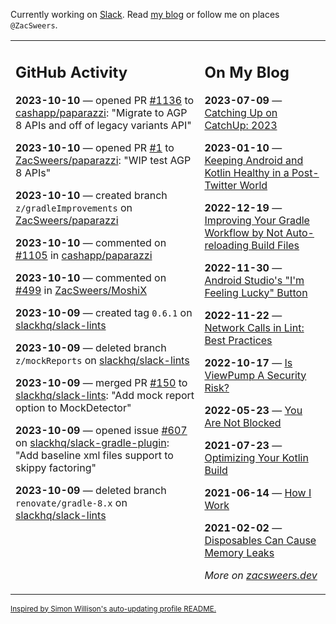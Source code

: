Currently working on [Slack](https://slack.com/). Read [my blog](https://zacsweers.dev/) or follow me on places `@ZacSweers`.

<table><tr><td valign="top" width="60%">

## GitHub Activity
<!-- githubActivity starts -->
**2023-10-10** — opened PR [#1136](https://github.com/cashapp/paparazzi/pull/1136) to [cashapp/paparazzi](https://github.com/cashapp/paparazzi): "Migrate to AGP 8 APIs and off of legacy variants API"

**2023-10-10** — opened PR [#1](https://github.com/ZacSweers/paparazzi/pull/1) to [ZacSweers/paparazzi](https://github.com/ZacSweers/paparazzi): "WIP test AGP 8 APIs"

**2023-10-10** — created branch `z/gradleImprovements` on [ZacSweers/paparazzi](https://github.com/ZacSweers/paparazzi)

**2023-10-10** — commented on [#1105](https://github.com/cashapp/paparazzi/pull/1105#issuecomment-1755900289) in [cashapp/paparazzi](https://github.com/cashapp/paparazzi)

**2023-10-10** — commented on [#499](https://github.com/ZacSweers/MoshiX/issues/499#issuecomment-1755643853) in [ZacSweers/MoshiX](https://github.com/ZacSweers/MoshiX)

**2023-10-09** — created tag `0.6.1` on [slackhq/slack-lints](https://github.com/slackhq/slack-lints)

**2023-10-09** — deleted branch `z/mockReports` on [slackhq/slack-lints](https://github.com/slackhq/slack-lints)

**2023-10-09** — merged PR [#150](https://github.com/slackhq/slack-lints/pull/150) to [slackhq/slack-lints](https://github.com/slackhq/slack-lints): "Add mock report option to MockDetector"

**2023-10-09** — opened issue [#607](https://github.com/slackhq/slack-gradle-plugin/issues/607) on [slackhq/slack-gradle-plugin](https://github.com/slackhq/slack-gradle-plugin): "Add baseline xml files support to skippy factoring"

**2023-10-09** — deleted branch `renovate/gradle-8.x` on [slackhq/slack-lints](https://github.com/slackhq/slack-lints)
<!-- githubActivity ends -->
</td><td valign="top" width="40%">

## On My Blog
<!-- blog starts -->
**2023-07-09** — [Catching Up on CatchUp: 2023](https://www.zacsweers.dev/catching-up-on-catchup-2023/)

**2023-01-10** — [Keeping Android and Kotlin Healthy in a Post-Twitter World](https://www.zacsweers.dev/keeping-android-healthy/)

**2022-12-19** — [Improving Your Gradle Workflow by Not Auto-reloading Build Files](https://www.zacsweers.dev/improving-your-workflow-by-not-auto-reloading-build-files/)

**2022-11-30** — [Android Studio's "I'm Feeling Lucky" Button](https://www.zacsweers.dev/android-studios-im-feeling-lucky-button/)

**2022-11-22** — [Network Calls in Lint: Best Practices](https://www.zacsweers.dev/network-calls-in-lint-best-practices/)

**2022-10-17** — [Is ViewPump A Security Risk?](https://www.zacsweers.dev/is-viewpump-a-security-risk/)

**2022-05-23** — [You Are Not Blocked](https://www.zacsweers.dev/you-are-not-blocked/)

**2021-07-23** — [Optimizing Your Kotlin Build](https://www.zacsweers.dev/optimizing-your-kotlin-build/)

**2021-06-14** — [How I Work](https://www.zacsweers.dev/how-i-work/)

**2021-02-02** — [Disposables Can Cause Memory Leaks](https://www.zacsweers.dev/disposables-can-cause-memory-leaks/)
<!-- blog ends -->
_More on [zacsweers.dev](https://zacsweers.dev/)_
</td></tr></table>

<sub><a href="https://simonwillison.net/2020/Jul/10/self-updating-profile-readme/">Inspired by Simon Willison's auto-updating profile README.</a></sub>